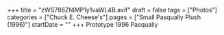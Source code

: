 +++
title = "zWS786Zf4MP1y1vaWL4B.avif"
draft = false
tags = ["Photos"]
categories = ["Chuck E. Cheese's"]
pages = ["Small Pasqually Plush (1996)"]
startDate = ""
+++
Prototype 1996 Pasqually
